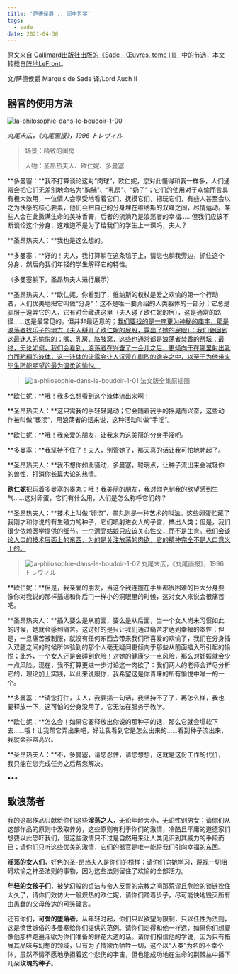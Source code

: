 ```yaml
---
title: '萨德侯爵 :: 闺中哲学'
tags: 
  - sade
date: 2021-04-30
---
```

原文来自 [Gallimard出版社出版的《Sade - Œuvres, tome III》](http://www.gallimard.fr/Catalogue/GALLIMARD/Bibliotheque-de-la-Pleiade/OEuvres71) 中的节选，本文转载自[阵地LeFront](https://mp.weixin.qq.com/s/ZvJnOtPIa03TZwhrmFGo4g)。

文/萨德侯爵 Marquis de Sade  译/Lord Auch II

## 器官的使用方法

![la-philosophie-dans-le-boudoir-1-00](la-philosophie-dans-le-boudoir-1-00.jpg)

*丸尾末広，《丸尾画报》，1996 トレヴィル*

> 场景：精致的闺房
>
> 人物：圣昂热夫人、欧仁妮、多曼塞

**多曼塞：**我不打算谈论这对“肉球”，欧仁妮，您对此懂得和我一样多，人们通常会把它们无差别地命名为“胸脯”、“乳房”、“奶子”；它们的使用对于欢愉而言具有极大效用，一位情人会享受地看着它们，抚摸它们，把玩它们，有些人甚至会以之为快感的核心要素，他们会把自己的分身埋在维纳斯的双峰之间，尽情运动。某些人会在此撒满生命的美味香膏，后者的流淌乃是浪荡者的幸福......但我们应该不断谈论这个分身，这难道不是为了给我们的学生上一课吗，夫人？

**圣昂热夫人：**我也是这么想的。

**多曼塞：**好的！夫人，我打算躺在这条毯子上，请您也躺我旁边，抓住这个分身，然后向我们年轻的学生解释它的特性。

（多曼塞躺下，圣昂热夫人进行展示）

**圣昂热夫人：**欧仁妮，你看到了，维纳斯的权杖是爱之欢愉的第一个行动者，人们优美地把它叫做“分身”：这不是唯一要介绍的人类躯体的一部分；它总是驯服于逗弄它的人，它有时会藏进这里（夫人碰了欧仁妮的屄），这是通常的路径......这是最常见的，但并非最适意的；<u>我们要找的是一座更为神秘的庙宇，那是浪荡者找乐子的地方（夫人掰开了欧仁妮的屁股，露出了她的屁眼）：我们会回到这最迷人的愉悦的；嘴、乳房、胳肢窝，这些也通常都是浪荡者焚香的祭坛；最终，无论如何，我们会看到，浪荡者在兴奋了一会儿之后，更倾向于在哪里射出乳白而粘稠的液体，这一液体的流露会让人沉浸在剧烈的谵妄之中，以至于为他带来毕生所能期望的最为温柔的愉悦。</u>

> ![la-philosophie-dans-le-boudoir-1-01](la-philosophie-dans-le-boudoir-1-01.jpg)
> 法文版全集原插图

**欧仁妮：**哦！我多么想看到这个液体流出来啊！

**圣昂热夫人：**这只需我的手轻轻晃动；它会随着我手的摇晃而兴奋，这些动作被叫做“亵渎”，用浪荡者的话来说，这种活动叫做“手淫”。

**欧仁妮：**哦！我亲爱的朋友，让我来为这美丽的分身手淫吧。

**多曼塞：**我坚持不住了！夫人，别管她了，那天真的话让我可怕地勃起了。

**圣昂热夫人：**我不想你如此骚动，多曼塞，聪明点，让种子流出来会减轻你的兽性，打消你长篇大论的热情。

**欧仁妮**把玩着多曼塞的睾丸：哦！我美丽的朋友，我对你克制我的欲望感到生气......这对卵蛋，它们有什么用，人们是怎么称呼它们的？

**圣昂热夫人：**技术上叫做“卵泡”，睾丸则是一种艺术的叫法。这些卵蛋贮藏了我刚才和你说的有生殖力的种子，它们喷射进女人的子宫，搞出人类；但是，我们很少依赖医学提供的细节。<u>一个漂亮姑娘只应该关心性交，而不是生育。我们会谈论人口的技术层面上的东西，为的是关注放荡的肉欲，它的精神完全不是人口意义上的。</u>

> ![la-philosophie-dans-le-boudoir-1-02](la-philosophie-dans-le-boudoir-1-02.jpg)
> 丸尾末広，《丸尾画报》，1996 トレヴィル

**欧仁妮：**但是，我亲爱的朋友，当这个我连握在手里都很困难的巨大分身要像你对我说的那样插进和你后门一样小的洞眼里的时候，这对女人来说会很痛苦吧。

**圣昂热夫人：**插入要么是从前面，要么是从后面，当一个女人尚未习惯如此的时候，她就会感到痛苦。这讨好的是只让我们通过痛苦才达到幸福的本性；但是，一旦痛苦被制服，就没有任何东西会带来我们所喜爱的欢愉了，我们在分身插入双腿之间的时候所体验到的那个人毫无疑问更倾向于那些从前面插入所引起的愉悦；此外，一个女人还是会碰到危险！对她的健康少一点风险，那么对妊娠就会少一点风险。现在，我不打算更进一步讨论这一肉欲了：我们两人的老师会详尽分析它的，理论加上实践，以此来说服你，我希望这是你青睐的所有愉悦中唯一的一个。

**多曼塞：**请您打住，夫人，我要插一句话，我坚持不了了，再怎么样，我也要释放一下，这可怕的分身没用了，它无法在服务于教学。

**欧仁妮：**怎么会！如果它要释放出你说的那种子的话，那么它就会塌软下去......哦！让我帮它弄出来吧，好让我看到它是怎么出来的......看到种子流出来，我就会非常高兴。

**圣昂热夫人：**不，多曼塞，请您忍住，请您想想，这就是这份工作的代价，我只能在您完成任务之后帮您解决。

•••

## 致浪荡者

我的这部作品只献给你们这些**淫荡之人**，无论年龄大小，无论性别男女；请你们从这部作品的原则中汲取养分，这些原则有利于你们的激情，冷酷且平庸的道德家们想要以此恐吓我们，但这些激情只不过是自然用来让人类见识到其威力的手段而已；请你们只听这些优美的激情，它们的器官是唯一能将我们引向幸福的东西。

**淫荡的女人们**，好色的圣-昂热夫人是你们的榜样；请你们向她学习，蔑视一切阻碍欢愉之神圣法则的事物，因为这些法则留住了欢愉的全部活力。

**年轻的女孩子们**，被梦幻般的贞洁与令人反胃的宗教之间那荒谬且危险的锁链拴住太久了，请你们效仿火一般炽热的欧仁妮，请你们踏着步子，尽可能快地毁灭所有由愚蠢的父母传达的可笑箴言。

还有你们，**可爱的堕落者**，从年轻时起，你们只以欲望为限制，只以任性为法则，这是愤世嫉俗的多曼塞给你们提供的范例。请你们走得和他一样远，如果你们想要像他那样跑遍淫欲为你们准备的鲜花大道的话。请你们相信他的学说，因为只有拓展其品味与幻想的领域，只有为了情欲而牺牲一切，这个以“人类”为名的不幸个体，虽然不情不愿地承担着这个悲伤的宇宙，但也能成功地在生命的荆棘丛中播下几朵**玫瑰的种子**。
